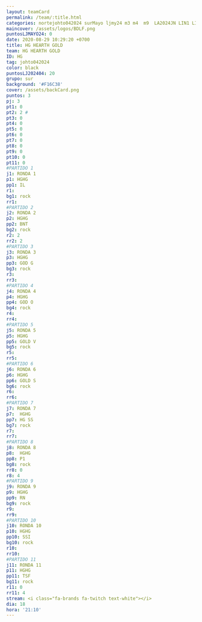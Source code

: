 ```yaml
---
layout: teamCard
permalink: /team/:title.html
categories: nortejohto042024 surMayo ljmy24 m3 m4  m9  LA2024JN LIN1 LIN2 LIN3 LIN4 LIN5 LIN6 LIN7 LIN8 LIN9 LIN10 LIN11
maincover: /assets/logos/BDLF.png
puntosLJMAYO24: 0
date: 2020-08-29 10:29:20 +0700
title: HG HEARTH GOLD
team: HG HEARTH GOLD
ID: HG
tag: johto042024
color: black
puntosLJ202404: 20
grupo: sur
background: '#F16C38'
cover: /assets/backCard.png
puntos: 3
pj: 3
pt1: 0
pt2: 2 #
pt3: 0
pt4: 0
pt5: 0
pt6: 0
pt7: 0
pt8: 0
pt9: 0
pt10: 0
pt11: 0
#PARTIDO 1
j1: RONDA 1
p1: HGHG
pp1: IL
r1: 
bg1: rock
rr1: 
#PARTIDO 2
j2: RONDA 2
p2: HGHG
pp2: BNT
bg2: rock
r2: 2
rr2: 2
#PARTIDO 3
j3: RONDA 3
p3: HGHG
pp3: GOD G
bg3: rock
r3: 
rr3:
#PARTIDO 4
j4: RONDA 4
p4: HGHG
pp4: GOD O
bg4: rock
r4: 
rr4:
#PARTIDO 5
j5: RONDA 5
p5: HGHG
pp5: GOLD V
bg5: rock
r5: 
rr5:
#PARTIDO 6
j6: RONDA 6
p6: HGHG
pp6: GOLD S
bg6: rock
r6: 
rr6: 
#PARTIDO 7
j7: RONDA 7
p7:  HGHG
pp7: HG SS
bg7: rock
r7: 
rr7: 
#PARTIDO 8
j8: RONDA 8
p8:  HGHG
pp8: P1
bg8: rock
rr8: 0
r8: 4
#PARTIDO 9
j9: RONDA 9
p9: HGHG
pp9: RN
bg9: rock
r9: 
rr9: 
#PARTIDO 10
j10: RONDA 10
p10: HGHG
pp10: SSI
bg10: rock
r10: 
rr10:
#PARTIDO 11
j11: RONDA 11
p11: HGHG
pp11: TSF
bg11: rock
r11: 0
rr11: 4
stream: <i class="fa-brands fa-twitch text-white"></i>
dia: 18
hora: '21:10'
---
```



